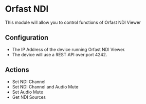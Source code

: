 # Orfast NDI

This module will allow you to control functions of Orfast NDI Viewer

## Configuration
* The IP Address of the device running Orfast NDI Viewer.
* The device will use a REST API over port 4242.

## Actions
* Set NDI Channel
* Set NDI Channel and Audio Mute
* Set Audio Mute
* Get NDI Sources